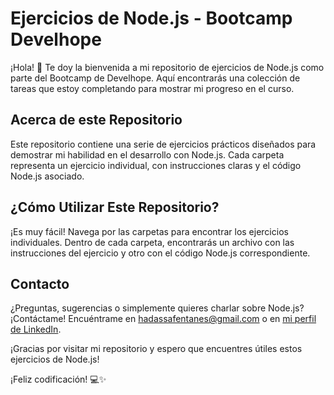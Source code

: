 # Ejercicios de Node.js - Bootcamp Develhope

¡Hola! 👋 Te doy la bienvenida a mi repositorio de ejercicios de Node.js como parte del Bootcamp de Develhope. Aquí encontrarás una colección de tareas que estoy completando para mostrar mi progreso en el curso.

## Acerca de este Repositorio

Este repositorio contiene una serie de ejercicios prácticos diseñados para demostrar mi habilidad en el desarrollo con Node.js. Cada carpeta representa un ejercicio individual, con instrucciones claras y el código Node.js asociado.

## ¿Cómo Utilizar Este Repositorio?

¡Es muy fácil! Navega por las carpetas para encontrar los ejercicios individuales. Dentro de cada carpeta, encontrarás un archivo con las instrucciones del ejercicio y otro con el código Node.js correspondiente.

## Contacto

¿Preguntas, sugerencias o simplemente quieres charlar sobre Node.js? ¡Contáctame! Encuéntrame en [hadassafentanes@gmail.com](mailto:hadassafentanes@gmail.com) o en [mi perfil de LinkedIn](https://www.linkedin.com/in/hfentanes).

¡Gracias por visitar mi repositorio y espero que encuentres útiles estos ejercicios de Node.js!

¡Feliz codificación! 💻✨
